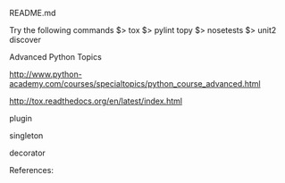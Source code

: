 README.md

Try the following commands
$> tox
$> pylint topy
$> nosetests
$> unit2 discover


Advanced Python Topics

http://www.python-academy.com/courses/specialtopics/python_course_advanced.html

http://tox.readthedocs.org/en/latest/index.html

plugin

singleton

decorator

References:

